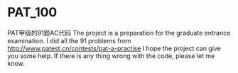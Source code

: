 # PAT_100
PAT甲级的91题AC代码
The project is a preparation for the graduate entrance examination.
I did all the 91 problems from http://www.patest.cn/contests/pat-a-practise
I hope the project can give you some help.
If there is any thing wrong with the code, please let me know.
